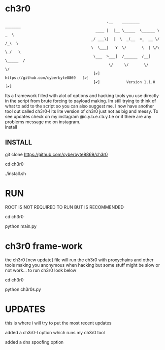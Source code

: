 # ch3r0
                                                  .__    ________        _______   
                                             ____ |  |__ \_____  \______ \   _  \  
                                           _/ ___\|  |  \  _(__  <_  __ \/  /_\  \ 
                                           \  \___|   Y  \/       \  | \/\  \_/   \
                                            \___  >___|  /______  /__|    \_____  /
                                                   \/     \/       \/              \/ 
                                            [✔] https://github.com/cyberbyte8869   [✔]
                                            [✔]            Version 1.1.0           [✔]
                                    
Its a framework filled with alot of options and hacking tools you use directly in the script from brute forcing to payload making.
Im still trying to think of what to add to the script so you can also suggest me.
I now have another tool out called ch3r0-l its lite version of ch3r0 just not as big and messy.
To see updates check on my instagram @c.y.b.e.r.b.y.t.e or if there are any problems message me on instagram.     
install

## **INSTALL**
git clone https://github.com/cyberbyte8869/ch3r0

cd ch3r0

./install.sh

# RUN
ROOT IS NOT REQUIRED TO RUN BUT IS RECOMMENDED

cd ch3r0

python main.py

# ch3r0 frame-work


the ch3r0 [new update] file will run the ch3r0 with proxychains and other tools making you anonymous when hacking but some stuff might be slow or not work... to run ch3r0 look below

cd ch3r0

python ch3r0s.py

# UPDATES
this is where i will try to put the most recent updates

added a ch3r0-l option which runs my ch3r0 tool

added a dns spoofing option
